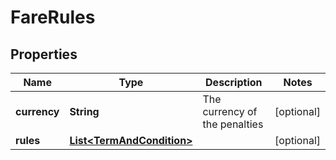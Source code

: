 

# FareRules


## Properties

| Name | Type | Description | Notes |
|------------ | ------------- | ------------- | -------------|
|**currency** | **String** | The currency of the penalties |  [optional] |
|**rules** | [**List&lt;TermAndCondition&gt;**](TermAndCondition.md) |  |  [optional] |



